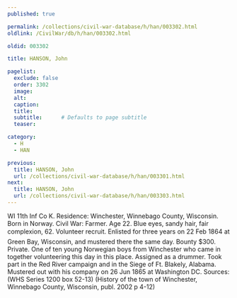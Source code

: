 ```yaml
---
published: true

permalink: /collections/civil-war-database/h/han/003302.html
oldlink: /CivilWar/db/h/han/003302.html

oldid: 003302

title: HANSON, John

pagelist:
  exclude: false
  order: 3302
  image: 
  alt:
  caption:
  title:
  subtitle:      # Defaults to page subtitle
  teaser:

category: 
  - H 
  - HAN

previous:
  title: HANSON, John
  url: /collections/civil-war-database/h/han/003301.html  
next:
  title: HANSON, John
  url: /collections/civil-war-database/h/han/003303.html   
---
```

WI 11th Inf Co K. Residence: Winchester, Winnebago County, Wisconsin. Born in Norway. Civil War: Farmer. Age 22. Blue eyes, sandy hair, fair complexion, 6&#146;2&#148;. Volunteer recruit. Enlisted for three years on 22 Feb 1864 at Green Bay, Wisconsin, and mustered there the same day. Bounty $300. Private. One of ten young Norwegian boys from Winchester who came in together volunteering this day in this place. Assigned as a drummer. Took part in the Red River campaign and in the Siege of Ft. Blakely, Alabama. Mustered out with his company on 26 Jun 1865 at Washington DC. Sources: (WHS Series 1200 box 52-13) (History of the town of Winchester, Winnebago County, Wisconsin, publ. 2002 p 4-12)